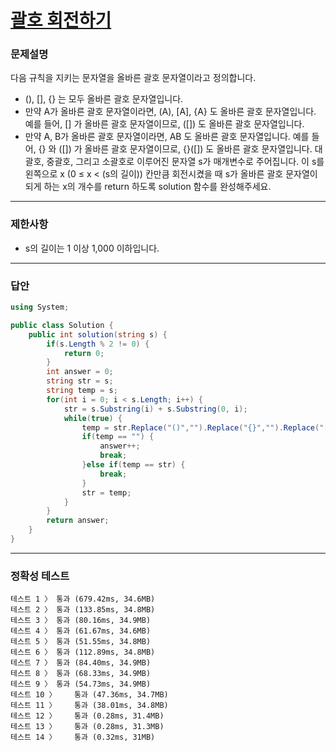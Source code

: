 # <a href="https://school.programmers.co.kr/learn/courses/30/lessons/76502">괄호 회전하기</a>

### 문제설명

다음 규칙을 지키는 문자열을 올바른 괄호 문자열이라고 정의합니다.

 - (), [], {} 는 모두 올바른 괄호 문자열입니다.
 - 만약 A가 올바른 괄호 문자열이라면, (A), [A], {A} 도 올바른 괄호 문자열입니다. 예를 들어, [] 가 올바른 괄호 문자열이므로, ([]) 도 올바른 괄호 문자열입니다.
 - 만약 A, B가 올바른 괄호 문자열이라면, AB 도 올바른 괄호 문자열입니다. 예를 들어, {} 와 ([]) 가 올바른 괄호 문자열이므로, {}([]) 도 올바른 괄호 문자열입니다.
대괄호, 중괄호, 그리고 소괄호로 이루어진 문자열 s가 매개변수로 주어집니다. 이 s를 왼쪽으로 x (0 ≤ x < (s의 길이)) 칸만큼 회전시켰을 때 s가 올바른 괄호 문자열이 되게 하는 x의 개수를 return 하도록 solution 함수를 완성해주세요.

***

### 제한사항

 - s의 길이는 1 이상 1,000 이하입니다.

***

### 답안
``` csharp
using System;

public class Solution {
    public int solution(string s) {
        if(s.Length % 2 != 0) {
            return 0;
        }
        int answer = 0;
        string str = s;
        string temp = s;
        for(int i = 0; i < s.Length; i++) {
            str = s.Substring(i) + s.Substring(0, i);
            while(true) {
                temp = str.Replace("()","").Replace("{}","").Replace("[]","");
                if(temp == "") {
                    answer++;
                    break;
                }else if(temp == str) {
                    break;
                }
                str = temp;
            }
        }
        return answer;
    }
}
```

***

### 정확성 테스트
```
테스트 1 〉	통과 (679.42ms, 34.6MB)
테스트 2 〉	통과 (133.85ms, 34.8MB)
테스트 3 〉	통과 (80.16ms, 34.9MB)
테스트 4 〉	통과 (61.67ms, 34.6MB)
테스트 5 〉	통과 (51.55ms, 34.8MB)
테스트 6 〉	통과 (112.89ms, 34.8MB)
테스트 7 〉	통과 (84.40ms, 34.9MB)
테스트 8 〉	통과 (68.33ms, 34.9MB)
테스트 9 〉	통과 (54.73ms, 34.9MB)
테스트 10 〉	통과 (47.36ms, 34.7MB)
테스트 11 〉	통과 (38.01ms, 34.8MB)
테스트 12 〉	통과 (0.28ms, 31.4MB)
테스트 13 〉	통과 (0.28ms, 31.3MB)
테스트 14 〉	통과 (0.32ms, 31MB)
```